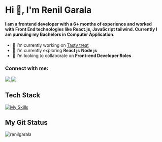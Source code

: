 <h1 align="left">Hi 👋, I'm Renil Garala</h1>
<h4 align="left">I am a frontend developer with a 6+ months of experience and worked with Front End technologies like React.js, JavaScript tailwind. Currently I am pursuing my Bachelors in Computer Application.</h4>

- 🔭 I’m currently working on <a href ="https://github.com/RenilGarala/Food_Order_Website">Tasty treat</a>  
- 🌱 I’m currently exploring **React js** **Node js**
- 👯 I’m looking to collaborate on **Front-end Developer Roles**

<h3>Connect with me: </h3>
<a href="https://mail.google.com/mail/?view=cm&fs=1&to=renilgarala360004@gmail.com">
    <img src="https://skillicons.dev/icons?i=gmail" />
  </a>
  <a href="https://www.linkedin.com/in/renil-garala-3b1b2224a/">
    <img src="https://skillicons.dev/icons?i=linkedin" />
  </a>

## Tech Stack
[![My Skills](https://skillicons.dev/icons?i=js,java,py,c,css,html,react,redux,git,tailwind,bootstrap,materialui,babel,vite,vscode,postman&perline=11)](https://skillicons.dev)

<h2>My Git Status</h2>
<p><img align="center" src="https://github-readme-streak-stats.herokuapp.com/?user=renilgarala&" alt="renilgarala" /></p>
